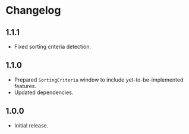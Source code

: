 # Changelog

## 1.1.1

* Fixed sorting criteria detection.

## 1.1.0

* Prepared `SortingCriteria` window to include yet-to-be-implemented features.
* Updated dependencies.

## 1.0.0

* Initial release.